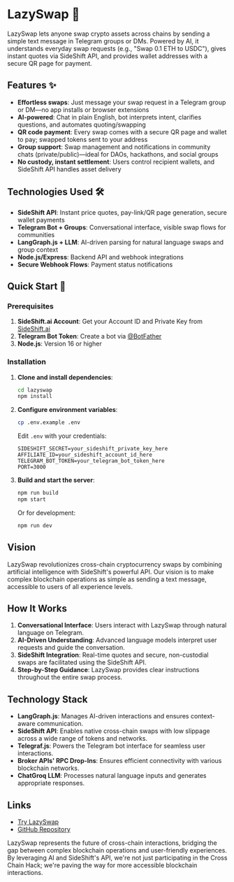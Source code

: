 
# LazySwap 🚀

LazySwap lets anyone swap crypto assets across chains by sending a simple text message in Telegram groups or DMs. Powered by AI, it understands everyday swap requests (e.g., "Swap 0.1 ETH to USDC"), gives instant quotes via SideShift API, and provides wallet addresses with a secure QR page for payment.

## Features ✨

- **Effortless swaps**: Just message your swap request in a Telegram group or DM—no app installs or browser extensions
- **AI-powered**: Chat in plain English, bot interprets intent, clarifies questions, and automates quoting/swapping
- **QR code payment**: Every swap comes with a secure QR page and wallet to pay; swapped tokens sent to your address
- **Group support**: Swap management and notifications in community chats (private/public)—ideal for DAOs, hackathons, and social groups
- **No custody, instant settlement**: Users control recipient wallets, and SideShift API handles asset delivery

## Technologies Used 🛠️

- **SideShift API**: Instant price quotes, pay-link/QR page generation, secure wallet payments
- **Telegram Bot + Groups**: Conversational interface, visible swap flows for communities
- **LangGraph.js + LLM**: AI-driven parsing for natural language swaps and group context
- **Node.js/Express**: Backend API and webhook integrations
- **Secure Webhook Flows**: Payment status notifications

## Quick Start 🚀

### Prerequisites

1. **SideShift.ai Account**: Get your Account ID and Private Key from [SideShift.ai](https://sideshift.ai/account)
2. **Telegram Bot Token**: Create a bot via [@BotFather](https://t.me/botfather)
3. **Node.js**: Version 16 or higher

### Installation

1. **Clone and install dependencies**:
   ```bash
   cd lazyswap
   npm install
   ```

2. **Configure environment variables**:
   ```bash
   cp .env.example .env
   ```
   
   Edit `.env` with your credentials:
   ```env
   SIDESHIFT_SECRET=your_sideshift_private_key_here
   AFFILIATE_ID=your_sideshift_account_id_here
   TELEGRAM_BOT_TOKEN=your_telegram_bot_token_here
   PORT=3000
   ```

3. **Build and start the server**:
   ```bash
   npm run build
   npm start
   ```

   Or for development:
   ```bash
   npm run dev
   ```

## Vision

LazySwap revolutionizes cross-chain cryptocurrency swaps by combining artificial intelligence with SideShift's powerful API. Our vision is to make complex blockchain operations as simple as sending a text message, accessible to users of all experience levels.

## How It Works

1. **Conversational Interface**: Users interact with LazySwap through natural language on Telegram.
2. **AI-Driven Understanding**: Advanced language models interpret user requests and guide the conversation.
3. **SideShift Integration**: Real-time quotes and secure, non-custodial swaps are facilitated using the SideShift API.
4. **Step-by-Step Guidance**: LazySwap provides clear instructions throughout the entire swap process.

## Technology Stack

- **LangGraph.js**: Manages AI-driven interactions and ensures context-aware communication.
- **SideShift API**: Enables native cross-chain swaps with low slippage across a wide range of tokens and networks.
- **Telegraf.js**: Powers the Telegram bot interface for seamless user interactions.
- **Broker APIs' RPC Drop-Ins**: Ensures efficient connectivity with various blockchain networks.
- **ChatGroq LLM**: Processes natural language inputs and generates appropriate responses.

## Links

- [Try LazySwap](https://t.me/LazySwap_Bot)
- [GitHub Repository](https://github.com/shreyan001/lazyswap)


LazySwap represents the future of cross-chain interactions, bridging the gap between complex blockchain operations and user-friendly experiences. By leveraging AI and SideShift's API, we're not just participating in the Cross Chain Hack; we're paving the way for more accessible blockchain interactions.
